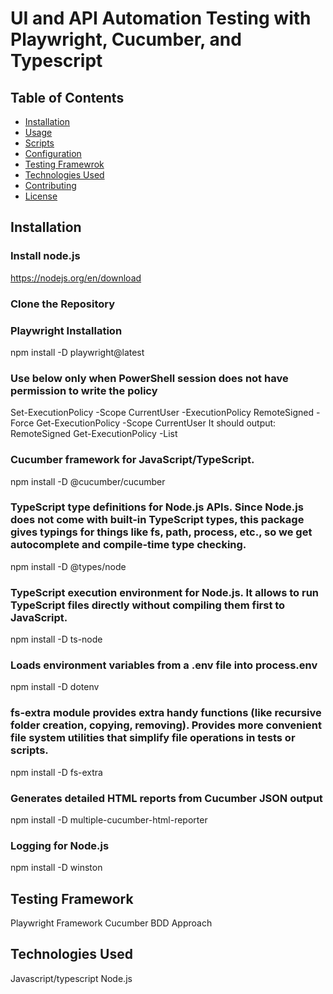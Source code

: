 ﻿# UI and API Automation Testing with Playwright, Cucumber, and Typescript

## Table of Contents
- [Installation](#installation)  
- [Usage](#usage)  
- [Scripts](#scripts)  
- [Configuration](#configuration)  
- [Testing Framewrok](#testing-framework)  
- [Technologies Used](#technologies-used)  
- [Contributing](#contributing)  
- [License](#license)

## Installation
### Install node.js
https://nodejs.org/en/download

### Clone the Repository


### Playwright Installation
npm install -D playwright@latest

### Use below only when PowerShell session does not have permission to write the policy
Set-ExecutionPolicy -Scope CurrentUser -ExecutionPolicy RemoteSigned -Force
Get-ExecutionPolicy -Scope CurrentUser
It should output: RemoteSigned
Get-ExecutionPolicy -List

### Cucumber framework for JavaScript/TypeScript.
npm install -D @cucumber/cucumber

### TypeScript type definitions for Node.js APIs. Since Node.js does not come with built-in TypeScript types, this package gives typings for things like fs, path, process, etc., so we get autocomplete and compile-time type checking.
npm install -D @types/node

### TypeScript execution environment for Node.js. It allows to run TypeScript files directly without compiling them first to JavaScript.
npm install -D ts-node

### Loads environment variables from a .env file into process.env
npm install -D dotenv

### fs-extra module provides extra handy functions (like recursive folder creation, copying, removing). Provides more convenient file system utilities that simplify file operations in tests or scripts.
npm install -D fs-extra

### Generates detailed HTML reports from Cucumber JSON output
npm install -D multiple-cucumber-html-reporter

### Logging for Node.js
npm install -D winston

## Testing Framework
Playwright Framework
Cucumber BDD Approach 

## Technologies Used
Javascript/typescript
Node.js